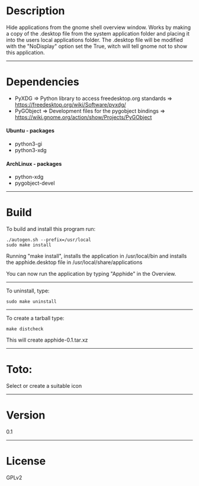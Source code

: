 # Description
Hide applications from the gnome shell overview window. Works by making a copy of the .desktop file from the system application folder and placing it into the users local applications folder. The .desktop file will be modified with the "NoDisplay" option set the True, witch will tell gnome not to show this application.

-------------

# Dependencies
* PyXDG       => Python library to access freedesktop.org standards     => https://freedesktop.org/wiki/Software/pyxdg/
* PyGObject   => Development files for the pygobject bindings           => https://wiki.gnome.org/action/show/Projects/PyGObject

#### Ubuntu - packages
* python3-gi
* python3-xdg

#### ArchLinux - packages
* python-xdg
* pygobject-devel

-------------
# Build
To build and install this program run:
```
./autogen.sh --prefix=/usr/local
sudo make install
```
Running "make install", installs the application in /usr/local/bin
and installs the apphide.desktop file in /usr/local/share/applications

You can now run the application by typing "Apphide" in the Overview.

----------------
To uninstall, type:
```
sudo make uninstall
```
----------------
To create a tarball type:
```
make distcheck
```
This will create apphide-0.1.tar.xz

----------------
# Toto:
Select or create a suitable icon

----------------
# Version
0.1

----------------
# License
GPLv2
